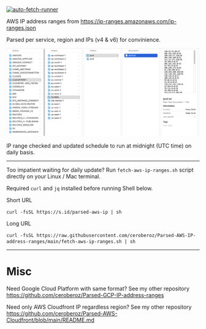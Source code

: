 [![auto-fetch-runner](https://github.com/ceroberoz/Parsed-AWS-IP-address-ranges/actions/workflows/main.yml/badge.svg?branch=main)](https://github.com/ceroberoz/Parsed-AWS-IP-address-ranges/actions/workflows/main.yml)

AWS IP address ranges from https://ip-ranges.amazonaws.com/ip-ranges.json

Parsed per service, region and IPs (v4 & v6) for convinience.

![alt text](https://github.com/ceroberoz/Parsed-AWS-IP-address-ranges/blob/main/sample-output.png?raw=true)

IP range checked and updated schedule to run at midnight (UTC time) on daily basis.

---

Too impatient waiting for daily update? Run `fetch-aws-ip-ranges.sh` script directly on your Linux / Mac terminal.

Required `curl` and `jq` installed before running Shell below.

Short URL
```
curl -fsSL https://s.id/parsed-aws-ip | sh
```

Long URL

```   
curl -fsSL https://raw.githubusercontent.com/ceroberoz/Parsed-AWS-IP-address-ranges/main/fetch-aws-ip-ranges.sh | sh
```

---

# Misc

Need Google Cloud Platform with same format? See my other repository
https://github.com/ceroberoz/Parsed-GCP-IP-address-ranges

Need only AWS Cloudfront IP regardless region? See my other repository
https://github.com/ceroberoz/Parsed-AWS-Cloudfront/blob/main/README.md
